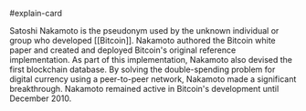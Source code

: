 #explain-card 

Satoshi Nakamoto is the pseudonym used by the unknown individual or group who developed [[Bitcoin]]. Nakamoto authored the Bitcoin white paper and created and deployed Bitcoin's original reference implementation. As part of this implementation, Nakamoto also devised the first blockchain database. By solving the double-spending problem for digital currency using a peer-to-peer network, Nakamoto made a significant breakthrough. Nakamoto remained active in Bitcoin's development until December 2010.
